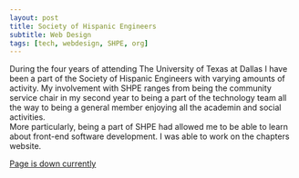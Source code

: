```yaml
---
layout: post
title: Society of Hispanic Engineers 
subtitle: Web Design
tags: [tech, webdesign, SHPE, org]
---
```


During the four years of attending The University of Texas at Dallas I have been a part of the Society of Hispanic Engineers with varying amounts of activity. My involvement with SHPE ranges from being the community service chair in my second year to being a part of the technology team all the way to being a general member enjoying all the academin and social activities.  
More particularly, being a part of SHPE had allowed me to be able to learn about front-end software development. I was able to work on the chapters website.  

[Page is down currently](https://www.shpeUTD.org)
